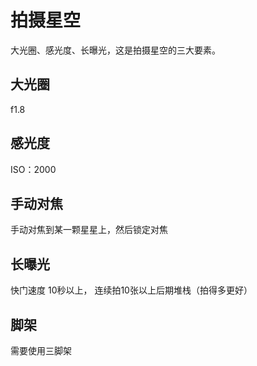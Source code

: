 # 拍摄星空

大光圈、感光度、长曝光，这是拍摄星空的三大要素。

## 大光圈
f1.8

## 感光度
ISO：2000

## 手动对焦
手动对焦到某一颗星星上，然后锁定对焦

## 长曝光
快门速度 10秒以上，
连续拍10张以上后期堆栈（拍得多更好）

## 脚架
需要使用三脚架